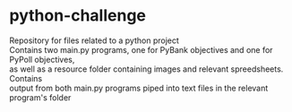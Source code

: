 # python-challenge
 Repository for files related to a python project  
 Contains two main.py programs, one for PyBank objectives and one for PyPoll objectives,  
 as well as a resource folder containing images and relevant spreedsheets. Contains  
 output from both main.py programs piped into text files in the relevant program's folder
 
